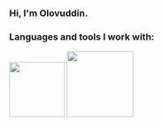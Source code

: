 ### Hi, I'm Olovuddin.

### Languages and tools I work with:

<code><img src="https://upload.wikimedia.org/wikipedia/commons/thumb/6/61/HTML5_logo_and_wordmark.svg/2048px-HTML5_logo_and_wordmark.svg.png" width="100" height="100"/></code>
<code><img src="https://cdn.freebiesupply.com/logos/large/2x/css3-logo-png-transparent.png" width="120" height="120"/></code>
